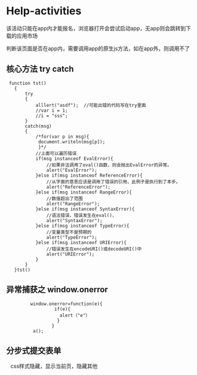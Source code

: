 # Help-activities
该活动只能在app内才能报名，浏览器打开会尝试启动app，无app则会跳转到下载的应用市场

判断该页面是否在app内，需要调用app的原生js方法，如在app外，则调用不了
## 核心方法 try catch
     function tst()
       {
           try
           { 
               alllert("asdf");  //可能出错的代码写在try里面
               //var i = 1;
               //i = "sss";
           }
           catch(msg)
           {
               /*for(var p in msg){
                document.writeln(msg[p]);
                }*/
               //上面可以遍历错误
               if(msg instanceof EvalError){
                   //如果非法调用了eval()函数，则会抛出EvalError的异常。
                   alert("EvalError");
               }else if(msg instanceof ReferenceError){
                   //从字面的意思应该是调用了错误的引用，此例子是执行到了本步。
                   alert("ReferenceError");
               }else if(msg instanceof RangeError){
                   //数值超出了范围
                   alert("RangeError");
               }else if(msg instanceof SyntaxError){
                   //语法错误，错误发生在eval()，
                   alert("SyntaxError");
               }else if(msg instanceof TypeError){
                   //变量类型不是预期的
                   alert("TypeError");
               }else if(msg instanceof URIError){
                   //错误发生在encodeURI()或decodeURI()中
                   alert("URIError");
               }
           }
       }tst()
       
       
## 异常捕获之 window.onerror

             window.onerror=function(e){
                      if(e){
                        alert（"e"）
                       }
                     }
              a();
          
## 分步式提交表单
    css样式隐藏，显示当前页，隐藏其他


  
    
